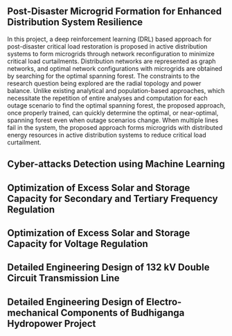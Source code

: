 

## Post-Disaster Microgrid Formation for Enhanced Distribution System Resilience
In this project, a deep reinforcement learning (DRL) based approach for post-disaster critical load restoration is proposed in active distribution systems to form microgrids through network reconfiguration to minimize critical load curtailments. Distribution networks are represented as graph networks, and optimal network configurations with microgrids are obtained by searching for the optimal spanning forest. The constraints to the research question being explored are the radial topology and power balance. Unlike existing analytical and population-based approaches, which necessitate the repetition of entire analyses and computation for each outage scenario to find the optimal spanning forest, the proposed approach, once properly trained, can quickly determine the optimal, or near-optimal, spanning forest even when outage scenarios change.
When multiple lines fail in the system, the proposed approach forms microgrids with distributed energy resources in active distribution systems to reduce critical load curtailment. 

## Cyber-attacks Detection using Machine Learning

## Optimization of Excess Solar and Storage Capacity for Secondary and Tertiary Frequency Regulation

## Optimization of Excess Solar and Storage Capacity for Voltage Regulation

## Detailed Engineering Design of 132 kV Double Circuit Transmission Line

## Detailed Engineering Design of Electro-mechanical Components of Budhiganga Hydropower Project




